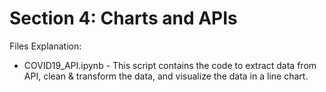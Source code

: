 # Section 4: Charts and APIs

Files Explanation:
- COVID19_API.ipynb - This script contains the code to extract data from API, clean & transform the data, and visualize the data in a line chart.
